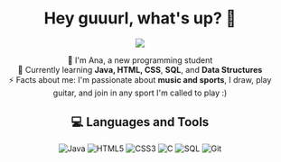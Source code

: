 <h1 align="center">Hey guuurl, what's up? 💅</h1>

<p align="center">
    <img src="https://readme-typing-svg.herokuapp.com?font=Montserrat&size=24&color=FF69B4&center=true&vCenter=true&width=500&lines=Welcome+to+AnaDariva's+GitHub!;I'm+a+new+programming+student;Exploring+the+world+of+code">
</p>

<p align="center">
    👾 I'm Ana, a new programming student<br>
    🌱 Currently learning <b>Java, HTML, CSS</b>, <b>SQL</b>, and <b>Data Structures</b><br>
    ⚡ Facts about me: I'm passionate about <b>music and sports</b>, I draw, play guitar, and join in any sport I'm called to play :)
</p>

<h2 align="center">💻 Languages and Tools</h2>
<p align="center">
    <img src="https://img.shields.io/badge/Java-ED8B00?style=for-the-badge&logo=java&logoColor=white" alt="Java">
    <img src="https://img.shields.io/badge/HTML5-E34F26?style=for-the-badge&logo=html5&logoColor=white" alt="HTML5">
    <img src="https://img.shields.io/badge/CSS3-1572B6?style=for-the-badge&logo=css3&logoColor=white" alt="CSS3">
    <img src="https://img.shields.io/badge/C-00599C?style=for-the-badge&logo=c&logoColor=white" alt="C">
    <img src="https://img.shields.io/badge/SQL-4479A1?style=for-the-badge&logo=postgresql&logoColor=white" alt="SQL">
    <img src="https://img.shields.io/badge/Git-F05032?style=for-the-badge&logo=git&logoColor=white" alt="Git">
</p>
